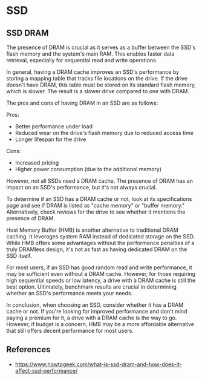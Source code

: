 # SSD

## SSD DRAM
The presence of DRAM is crucial as it serves as a buffer between the SSD's flash memory and the system's main RAM. This enables faster data retrieval, especially for sequential read and write operations.

In general, having a DRAM cache improves an SSD's performance by storing a mapping table that tracks file locations on the drive. If the drive doesn't have DRAM, this table must be stored on its standard flash memory, which is slower. The result is a slower drive compared to one with DRAM.

The pros and cons of having DRAM in an SSD are as follows:

Pros:

* Better performance under load
* Reduced wear on the drive's flash memory due to reduced access time
* Longer lifespan for the drive

Cons:

* Increased pricing
* Higher power consumption (due to the additional memory)

However, not all SSDs need a DRAM cache. The presence of DRAM has an impact on an SSD's performance, but it's not always crucial.

To determine if an SSD has a DRAM cache or not, look at its specifications page and see if DRAM is listed as "cache memory" or "buffer memory." Alternatively, check reviews for the drive to see whether it mentions the presence of DRAM.

Host Memory Buffer (HMB) is another alternative to traditional DRAM caching. It leverages system RAM instead of dedicated storage on the SSD. While HMB offers some advantages without the performance penalties of a truly DRAMless design, it's not as fast as having dedicated DRAM on the SSD itself.

For most users, if an SSD has good random read and write performance, it may be sufficient even without a DRAM cache. However, for those requiring high sequential speeds or low latency, a drive with a DRAM cache is still the best option. Ultimately, benchmark results are crucial in determining whether an SSD's performance meets your needs.

In conclusion, when choosing an SSD, consider whether it has a DRAM cache or not. If you're looking for improved performance and don't mind paying a premium for it, a drive with a DRAM cache is the way to go. However, if budget is a concern, HMB may be a more affordable alternative that still offers decent performance for most users.

## References
* https://www.howtogeek.com/what-is-ssd-dram-and-how-does-it-affect-ssd-performance/